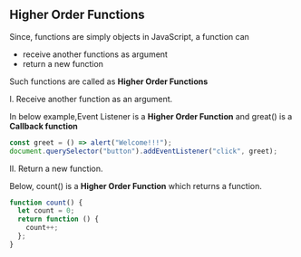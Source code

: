 ## Higher Order Functions

Since, functions are simply objects in JavaScript, a function can

- receive another functions as argument
- return a new function

Such functions are called as **Higher Order Functions**

I. Receive another function as an argument.

In below example,Event Listener is a **Higher Order Function** and great() is a **Callback function**

```js
const greet = () => alert("Welcome!!!");
document.querySelector("button").addEventListener("click", greet);
```

II. Return a new function.

Below, count() is a **Higher Order Function** which returns a function.

```js
function count() {
  let count = 0;
  return function () {
    count++;
  };
}
```
